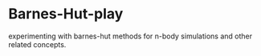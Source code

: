 # Barnes-Hut-play
experimenting with barnes-hut methods for n-body simulations and other related concepts.
